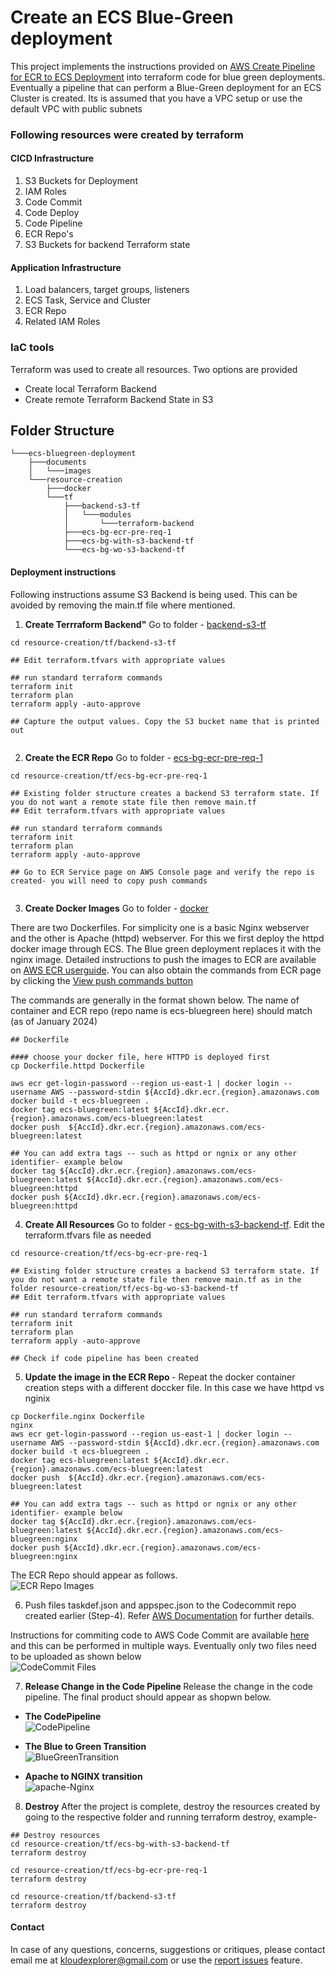 # Create an ECS Blue-Green deployment

This project implements the instructions provided on  [AWS Create Pipeline for ECR to ECS Deployment](https://docs.aws.amazon.com/codepipeline/latest/userguide/tutorials-ecs-ecr-codedeploy.html) into terraform code for blue green deployments. Eventually a pipeline that can perform a Blue-Green deployment for an ECS Cluster is created. Its is assumed that you have a VPC setup or use the default VPC with public subnets


### Following resources were created by terraform 

#### CICD Infrastructure
 1. S3 Buckets for Deployment
 2. IAM Roles
 3. Code Commit
 4. Code Deploy
 5. Code Pipeline
 6. ECR Repo's
 7. S3 Buckets for backend Terraform state

#### Application Infrastructure
 1. Load balancers, target groups, listeners
 2. ECS Task, Service and Cluster 
 3. ECR Repo
 4. Related IAM Roles

### IaC tools
Terraform was used to create all resources. Two options are provided
-  Create local Terraform Backend
-  Create remote Terraform Backend State in S3

## Folder Structure

```
└───ecs-bluegreen-deployment
    ├───documents
    │   └───images
    └───resource-creation
        ├───docker
        └───tf
            ├───backend-s3-tf
            │   └───modules
            │       └───terraform-backend
            ├───ecs-bg-ecr-pre-req-1
            ├───ecs-bg-with-s3-backend-tf
            └───ecs-bg-wo-s3-backend-tf

```

#### Deployment instructions

Following instructions assume S3 Backend is being used. This can be avoided by removing the main.tf file where mentioned.

1. <b>Create Terrraform Backend"</b> Go to folder - [backend-s3-tf](resource-creation/tf/backend-s3-tf)

```
cd resource-creation/tf/backend-s3-tf

## Edit terraform.tfvars with appropriate values

## run standard terraform commands
terraform init
terraform plan
terraform apply -auto-approve

## Capture the output values. Copy the S3 bucket name that is printed out


```

2. <b> Create the ECR Repo</b> Go to folder - [ecs-bg-ecr-pre-req-1](resource-creation/tf/ecs-bg-ecr-pre-req-1)


```
cd resource-creation/tf/ecs-bg-ecr-pre-req-1

## Existing folder structure creates a backend S3 terraform state. If you do not want a remote state file then remove main.tf
## Edit terraform.tfvars with appropriate values

## run standard terraform commands
terraform init
terraform plan
terraform apply -auto-approve

## Go to ECR Service page on AWS Console page and verify the repo is created- you will need to copy push commands


```

3. <b>Create Docker Images</b> Go to folder - [docker](resource-creation/docker) <br>

There are two Dockerfiles. For simplicity one is a basic Nginx webserver and the other is Apache (httpd) webserver.
For this we first deploy the httpd docker image through ECS. The Blue green deployment replaces it with the nginx image. Detailed instructions to push the images to ECR are available on [AWS ECR userguide](https://docs.aws.amazon.com/AmazonECR/latest/userguide/docker-push-ecr-image.html). You can also obtain the commands from ECR page by clicking the [View push commands button](documents/images/Get-PushCommandsFrom-ECR.JPG)


The commands are generally in the format shown below. The name of container and ECR repo (repo name is ecs-bluegreen here) should match (as of January 2024)

```
## Dockerfile

#### choose your docker file, here HTTPD is deployed first
cp Dockerfile.httpd Dockerfile

aws ecr get-login-password --region us-east-1 | docker login --username AWS --password-stdin ${AccId}.dkr.ecr.{region}.amazonaws.com
docker build -t ecs-bluegreen .
docker tag ecs-bluegreen:latest ${AccId}.dkr.ecr.{region}.amazonaws.com/ecs-bluegreen:latest
docker push  ${AccId}.dkr.ecr.{region}.amazonaws.com/ecs-bluegreen:latest

## You can add extra tags -- such as httpd or ngnix or any other identifier- example below
docker tag ${AccId}.dkr.ecr.{region}.amazonaws.com/ecs-bluegreen:latest ${AccId}.dkr.ecr.{region}.amazonaws.com/ecs-bluegreen:httpd
docker push ${AccId}.dkr.ecr.{region}.amazonaws.com/ecs-bluegreen:httpd

```

4. <b>Create All Resources</b> Go to folder - [ecs-bg-with-s3-backend-tf](resource-creation/tf/ecs-bg-with-s3-backend-tf). Edit the terraform.tfvars file as needed

```
cd resource-creation/tf/ecs-bg-ecr-pre-req-1

## Existing folder structure creates a backend S3 terraform state. If you do not want a remote state file then remove main.tf as in the folder resource-creation/tf/ecs-bg-wo-s3-backend-tf 
## Edit terraform.tfvars with appropriate values

## run standard terraform commands
terraform init
terraform plan
terraform apply -auto-approve

## Check if code pipeline has been created

```
5. <b> Update the image in the ECR Repo </b> - Repeat the docker container creation steps with a different doccker file. In this case we have httpd vs nginix

```
cp Dockerfile.nginx Dockerfile
nginx
aws ecr get-login-password --region us-east-1 | docker login --username AWS --password-stdin ${AccId}.dkr.ecr.{region}.amazonaws.com
docker build -t ecs-bluegreen .
docker tag ecs-bluegreen:latest ${AccId}.dkr.ecr.{region}.amazonaws.com/ecs-bluegreen:latest
docker push  ${AccId}.dkr.ecr.{region}.amazonaws.com/ecs-bluegreen:latest

## You can add extra tags -- such as httpd or ngnix or any other identifier- example below
docker tag ${AccId}.dkr.ecr.{region}.amazonaws.com/ecs-bluegreen:latest ${AccId}.dkr.ecr.{region}.amazonaws.com/ecs-bluegreen:nginx
docker push ${AccId}.dkr.ecr.{region}.amazonaws.com/ecs-bluegreen:nginx

```


The ECR Repo should appear as follows. <br>
![ECR Repo Images](documents/images/ECR-Images-2.JPG)


6. Push files taskdef.json and appspec.json to the Codecommit repo created earlier (Step-4). Refer [AWS Documentation](https://docs.aws.amazon.com/codepipeline/latest/userguide/tutorials-ecs-ecr-codedeploy.html#tutorials-ecs-ecr-codedeploy-deployment) for further details.

Instructions for commiting code to AWS Code Commit are available [here](https://docs.aws.amazon.com/codecommit/latest/userguide/setting-up-ssh-unixes.html) and this can be performed in multiple ways. Eventually only two files need to be uploaded as shown below <br> ![CodeCommit Files](documents/images/CodeCommit-Files-1.JPG)




7. <b> Release Change in the Code Pipeline </b> Release the change in the code pipeline. The final product should appear as shopwn below.

  -  <b> The CodePipeline </b>  <br> ![CodePipeline](documents/images/Pipeline-BG-3-Success.JPG)

  -  <b>The Blue to Green Transition</b> <br> ![BlueGreenTransition](documents/images/Blue-Green-Transition.png)

  -  <b>Apache to NGINX transition</b> <br> ![apache-Nginx](documents/images/apache-nginx.png)


8. <b>Destroy</b> After the project is complete, destroy the resources created by going to the respective folder and running terraform destroy, example- <br>

```
## Destroy resources
cd resource-creation/tf/ecs-bg-with-s3-backend-tf
terraform destroy

cd resource-creation/tf/ecs-bg-ecr-pre-req-1
terraform destroy

cd resource-creation/tf/backend-s3-tf
terraform destroy

```


#### Contact
In case of any questions, concerns, suggestions or critiques, please contact email me at kloudexplorer@gmail.com or use the [report issues](https://github.com/kayp/ecs-bluegreen-deployment/issues) feature.


